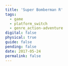 ```yaml
---
title: 'Super Bomberman R'
tags:
  - game
  - platform_switch
  - genre_action-adventure
digital: false
physical: true
guide: false
pending: false
date: 2017-05-24
permalink: false
---
```

